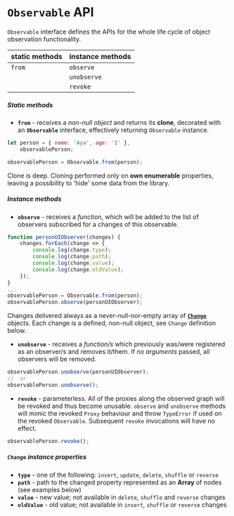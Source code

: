 # `Observable` API

`Observable` interface defines the APIs for the whole life cycle of object observation functionality.

| static methods | instance methods |
|----------------|------------------|
| `from`         | `observe`        |
|                | `unobserve`      |
|                | `revoke`         |


##### Static methods

- __`from`__ - receives a _non-null object_ and returns its __clone__, decorated with an __`Observable`__ interface, effectively returning `Observable` instance.
```javascript
let person = { name: 'Aya', age: '1' },
    observablePerson;

observablePerson = Observable.from(person);
```
Clone is deep. Cloning performed only on __own enumerable__ properties, leaving a possibility to 'hide' some data from the library.

##### Instance methods

- __`observe`__ - receives a _function_, which will be added to the list of observers subscribed for a changes of this observable.
```javascript
function personUIObserver(changes) {
    changes.forEach(change => {
        console.log(change.type);
        console.log(change.path);
        console.log(change.value);
        console.log(change.oldValue);
    });
}
...
observablePerson = Observable.from(person);
observablePerson.observe(personUIObserver);
```
Changes delivered always as a never-null-nor-empty array of [__`Change`__](#change-instance-properties) objects.
Each change is a defined, non-null object, see `Change` definition below.

- __`unobserve`__ - receives a _function/s_ which previously was/were registered as an observer/s and removes it/them. If _no arguments_ passed, all observers will be removed.
```javascript
observablePerson.unobserve(personUIObserver);
//  or
observablePerson.unobserve();
```

- __`revoke`__ - parameterless. All of the proxies along the observed graph will be revoked and thus become unusable. `observe` and `unobserve` methods will mimic the revoked `Proxy` behaviour and throw `TypeError` if used on the revoked `Observable`. Subsequent `revoke` invocations will have no effect.
```javascript
observablePerson.revoke();
```

##### `Change` instance properties

- __`type`__ - one of the following: `insert`, `update`, `delete`, `shuffle` or `reverse`
- __`path`__ - path to the changed property represented as an __Array__ of nodes (see examples below)
- __`value`__ - new value; not available in `delete`, `shuffle` and `reverse` changes
- __`oldValue`__ - old value; not available in `insert`, `shuffle` or `reverse` changes
